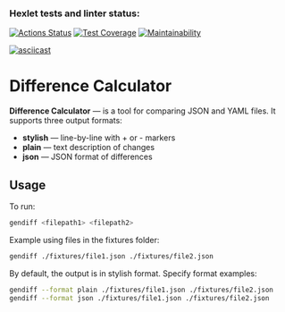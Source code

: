 ### Hexlet tests and linter status:

[![Actions Status](https://github.com/Kos1la/backend-project-46/actions/workflows/hexlet-check.yml/badge.svg)](https://github.com/Kos1la/backend-project-46/actions)
[![Test Coverage](https://api.codeclimate.com/v1/badges/108244df960d0abe7e8a/test_coverage)](https://codeclimate.com/github/Kos1la/backend-project-46/test_coverage)
[![Maintainability](https://api.codeclimate.com/v1/badges/108244df960d0abe7e8a/maintainability)](https://codeclimate.com/github/Kos1la/backend-project-46/maintainability)

[![asciicast](https://asciinema.org/a/3XeXIotmroB7gmGu3aOV2Zk8M.svg)](https://asciinema.org/a/3XeXIotmroB7gmGu3aOV2Zk8M)

# Difference Calculator

**Difference Calculator** — is a tool for comparing JSON and YAML files. It supports three output formats:

- **stylish** — line-by-line with + or - markers
- **plain** — text description of changes
- **json** — JSON format of differences

## Usage

To run:

```bash
gendiff <filepath1> <filepath2>
```

Example using files in the fixtures folder:

```bash
gendiff ./fixtures/file1.json ./fixtures/file2.json
```

By default, the output is in stylish format. Specify format examples:

```bash
gendiff --format plain ./fixtures/file1.json ./fixtures/file2.json
gendiff --format json ./fixtures/file1.json ./fixtures/file2.json
```
